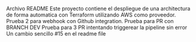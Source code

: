 Archivo README
Este proyecto contiene el despliegue de una architectura de forma automatica con Terraform utilizando AWS como proveedor.
Prueba 2 para webhook con Github integration.
Prueba para PR con BRANCH DEV
Prueba para 3 PR intentando triggerear la pipeline sin error
Un cambio sencillo #15 en el readme file